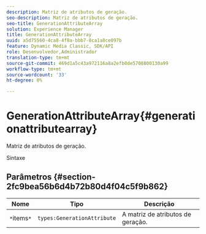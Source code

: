 ```yaml
---
description: Matriz de atributos de geração.
seo-description: Matriz de atributos de geração.
seo-title: GenerationAttributeArray
solution: Experience Manager
title: GenerationAttributeArray
uuid: a5d75560-4ca8-4f8a-bbb7-8ca1a8ce097b
feature: Dynamic Media Classic, SDK/API
role: Desenvolvedor,Administrador
translation-type: tm+mt
source-git-commit: 469d1a5c43a972116a8a2efb0de5708800130a99
workflow-type: tm+mt
source-wordcount: '33'
ht-degree: 0%

---
```



# GenerationAttributeArray{#generationattributearray}

Matriz de atributos de geração.

Sintaxe

## Parâmetros {#section-2fc9bea56b6d4b72b80d4f04c5f9b862}

| Nome | Tipo | Descrição |
|---|---|---|
| `*`items`*` | `types:GenerationAttribute` | A matriz de atributos de geração. |

